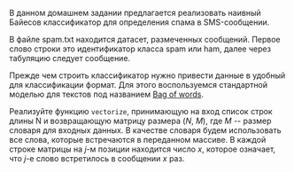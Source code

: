 В данном домашнем задании предлагается реализовать наивный Байесов классификатор для определения спама в SMS-сообщении.

В файле spam.txt находится датасет, размеченных сообщений. Первое слово строки это идентификатор класса spam или ham,
далее через табуляцию следует сообщение.

Прежде чем строить классификатор нужно привести данные в удобный для классификации формат.
Для этого воспользуемся стандартной моделью для текстов под названием
[Bag of words](https://en.wikipedia.org/wiki/Bag-of-words_model).

Реализуйте функцию `vectorize`, принимающую на вход список
строк длины N и возвращающую матрицу размера ($N$, $M$), где $M$ -- размер словаря для входных данных.
В качестве словаря будем использовать все слова, которые встречаются в переданном массиве.
В каждой строке матрицы на $j$-м позиции находится число $x$, которое означает, что $j$-е слово встретилось в сообщении $x$ раз.